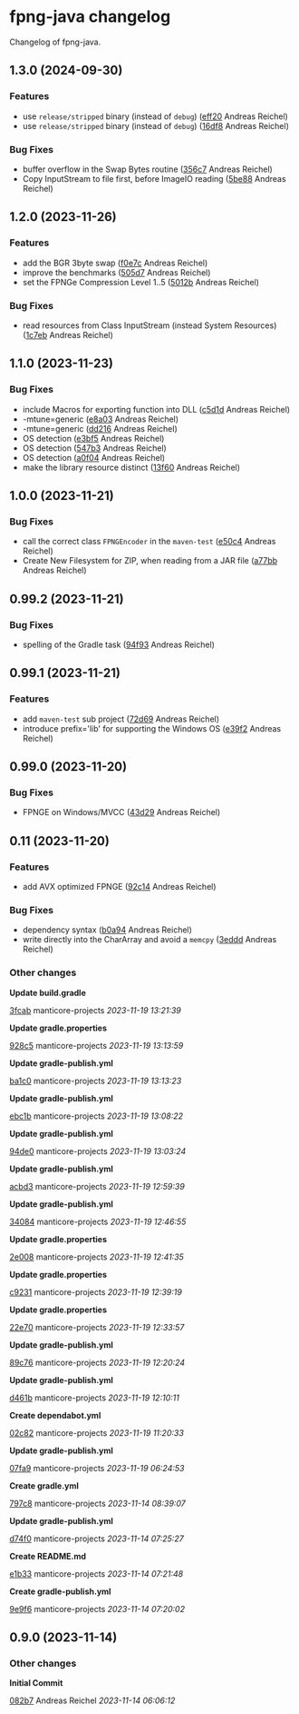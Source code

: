 # fpng-java changelog

Changelog of fpng-java.

## 1.3.0 (2024-09-30)

### Features

-  use `release/stripped` binary (instead of `debug`) ([eff20](https://github.com/manticore-projects/fpng-java/commit/eff20bf215748f7) Andreas Reichel)  
-  use `release/stripped` binary (instead of `debug`) ([16df8](https://github.com/manticore-projects/fpng-java/commit/16df8a229badb54) Andreas Reichel)  

### Bug Fixes

-  buffer overflow in the Swap Bytes routine ([356c7](https://github.com/manticore-projects/fpng-java/commit/356c7127d3dd09f) Andreas Reichel)  
-  Copy InputStream to file first, before ImageIO reading ([5be88](https://github.com/manticore-projects/fpng-java/commit/5be8844df5d341e) Andreas Reichel)  

## 1.2.0 (2023-11-26)

### Features

-  add the BGR 3byte swap ([f0e7c](https://github.com/manticore-projects/fpng-java/commit/f0e7ca76e8b1740) Andreas Reichel)  
-  improve the benchmarks ([505d7](https://github.com/manticore-projects/fpng-java/commit/505d727d3ad6b7b) Andreas Reichel)  
-  set the FPNGe Compression Level 1..5 ([5012b](https://github.com/manticore-projects/fpng-java/commit/5012be3428cc3d8) Andreas Reichel)  

### Bug Fixes

-  read resources from Class InputStream (instead System Resources) ([1c7eb](https://github.com/manticore-projects/fpng-java/commit/1c7ebd4905734fb) Andreas Reichel)  

## 1.1.0 (2023-11-23)

### Bug Fixes

-  include Macros for exporting function into DLL ([c5d1d](https://github.com/manticore-projects/fpng-java/commit/c5d1d96e388c2e4) Andreas Reichel)  
-  -mtune=generic ([e8a03](https://github.com/manticore-projects/fpng-java/commit/e8a032ddf929dba) Andreas Reichel)  
-  -mtune=generic ([dd216](https://github.com/manticore-projects/fpng-java/commit/dd2165227e7d6ee) Andreas Reichel)  
-  OS detection ([e3bf5](https://github.com/manticore-projects/fpng-java/commit/e3bf5929267d733) Andreas Reichel)  
-  OS detection ([547b3](https://github.com/manticore-projects/fpng-java/commit/547b38487729054) Andreas Reichel)  
-  OS detection ([a0f04](https://github.com/manticore-projects/fpng-java/commit/a0f04255e74a8c1) Andreas Reichel)  
-  make the library resource distinct ([13f60](https://github.com/manticore-projects/fpng-java/commit/13f603576131819) Andreas Reichel)  

## 1.0.0 (2023-11-21)

### Bug Fixes

-  call the correct class `FPNGEncoder` in the `maven-test` ([e50c4](https://github.com/manticore-projects/fpng-java/commit/e50c4f1f5555c4f) Andreas Reichel)  
-  Create New Filesystem for ZIP, when reading from a JAR file ([a77bb](https://github.com/manticore-projects/fpng-java/commit/a77bbbd50af1cec) Andreas Reichel)  

## 0.99.2 (2023-11-21)

### Bug Fixes

-  spelling of the Gradle task ([94f93](https://github.com/manticore-projects/fpng-java/commit/94f9385c47199ea) Andreas Reichel)  

## 0.99.1 (2023-11-21)

### Features

-  add `maven-test` sub project ([72d69](https://github.com/manticore-projects/fpng-java/commit/72d69a6ce49dab5) Andreas Reichel)  
-  introduce prefix='lib' for supporting the Windows OS ([e39f2](https://github.com/manticore-projects/fpng-java/commit/e39f2479a41bb99) Andreas Reichel)  

## 0.99.0 (2023-11-20)

### Bug Fixes

-  FPNGE on Windows/MVCC ([43d29](https://github.com/manticore-projects/fpng-java/commit/43d29a81c8170b7) Andreas Reichel)  

## 0.11 (2023-11-20)

### Features

-  add AVX optimized FPNGE ([92c14](https://github.com/manticore-projects/fpng-java/commit/92c146963553848) Andreas Reichel)  

### Bug Fixes

-  dependency syntax ([b0a94](https://github.com/manticore-projects/fpng-java/commit/b0a94dddb53da83) Andreas Reichel)  
-  write directly into the CharArray and avoid a `memcpy` ([3eddd](https://github.com/manticore-projects/fpng-java/commit/3eddd701083795e) Andreas Reichel)  

### Other changes

**Update build.gradle**


[3fcab](https://github.com/manticore-projects/fpng-java/commit/3fcabb8603d9f81) manticore-projects *2023-11-19 13:21:39*

**Update gradle.properties**


[928c5](https://github.com/manticore-projects/fpng-java/commit/928c58339dfb144) manticore-projects *2023-11-19 13:13:59*

**Update gradle-publish.yml**


[ba1c0](https://github.com/manticore-projects/fpng-java/commit/ba1c05be3c8d116) manticore-projects *2023-11-19 13:13:23*

**Update gradle-publish.yml**


[ebc1b](https://github.com/manticore-projects/fpng-java/commit/ebc1b7683659450) manticore-projects *2023-11-19 13:08:22*

**Update gradle-publish.yml**


[94de0](https://github.com/manticore-projects/fpng-java/commit/94de0ec19319aea) manticore-projects *2023-11-19 13:03:24*

**Update gradle-publish.yml**


[acbd3](https://github.com/manticore-projects/fpng-java/commit/acbd339979f0be1) manticore-projects *2023-11-19 12:59:39*

**Update gradle-publish.yml**


[34084](https://github.com/manticore-projects/fpng-java/commit/34084eaceb5e03d) manticore-projects *2023-11-19 12:46:55*

**Update gradle.properties**


[2e008](https://github.com/manticore-projects/fpng-java/commit/2e0087a8bb838cc) manticore-projects *2023-11-19 12:41:35*

**Update gradle.properties**


[c9231](https://github.com/manticore-projects/fpng-java/commit/c9231d7f5128f1a) manticore-projects *2023-11-19 12:39:19*

**Update gradle.properties**


[22e70](https://github.com/manticore-projects/fpng-java/commit/22e708967014919) manticore-projects *2023-11-19 12:33:57*

**Update gradle-publish.yml**


[89c76](https://github.com/manticore-projects/fpng-java/commit/89c76b83c60bbd7) manticore-projects *2023-11-19 12:20:24*

**Update gradle-publish.yml**


[d461b](https://github.com/manticore-projects/fpng-java/commit/d461bd339f214b2) manticore-projects *2023-11-19 12:10:11*

**Create dependabot.yml**


[02c82](https://github.com/manticore-projects/fpng-java/commit/02c82039dcf52ba) manticore-projects *2023-11-19 11:20:33*

**Update gradle-publish.yml**


[07fa9](https://github.com/manticore-projects/fpng-java/commit/07fa96f99160bb9) manticore-projects *2023-11-19 06:24:53*

**Create gradle.yml**


[797c8](https://github.com/manticore-projects/fpng-java/commit/797c8466318bb35) manticore-projects *2023-11-14 08:39:07*

**Update gradle-publish.yml**


[d74f0](https://github.com/manticore-projects/fpng-java/commit/d74f06aea74e22f) manticore-projects *2023-11-14 07:25:27*

**Create README.md**


[e1b33](https://github.com/manticore-projects/fpng-java/commit/e1b33917367525b) manticore-projects *2023-11-14 07:21:48*

**Create gradle-publish.yml**


[9e9f6](https://github.com/manticore-projects/fpng-java/commit/9e9f680a244a598) manticore-projects *2023-11-14 07:20:02*


## 0.9.0 (2023-11-14)

### Other changes

**Initial Commit**


[082b7](https://github.com/manticore-projects/fpng-java/commit/082b74ec63982e5) Andreas Reichel *2023-11-14 06:06:12*


